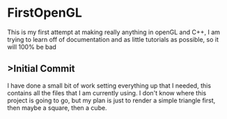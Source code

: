 # FirstOpenGL
This is my first attempt at making really anything in openGL and C++, I am trying to learn off of documentation and as little tutorials as possible, so it will 100% be bad

## >Initial Commit
I have done a small bit of work setting everything up that I needed, this contains all the files that I am currently using. I don't know where this project is going to go, but my plan is just to render a simple triangle first, then maybe a square, then a cube.

